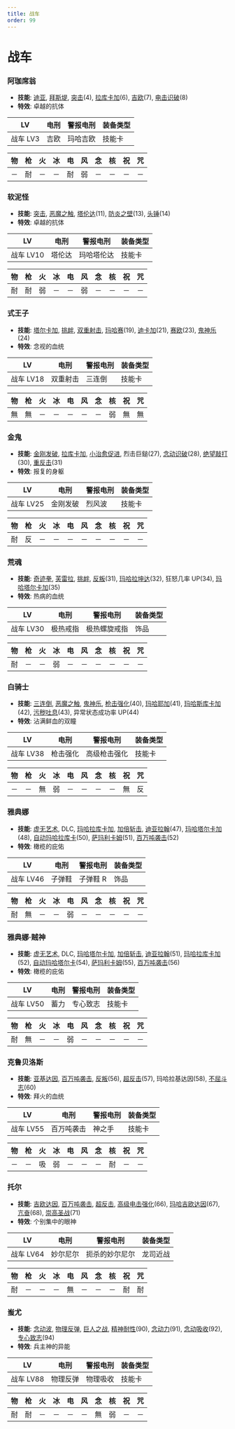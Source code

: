 ```yaml
---
title: 战车
order: 99
---
```


# 战车

### 阿珈席翁

- **技能**: [迪亚](/skills/恢复#迪亚), [拜斯堤](/skills/恢复#拜斯堤), [突击](/skills/物理#突击)(4), [拉库卡加](/skills/辅助#拉库卡加)(6), [吉欧](/skills/电击#吉欧)(7), [电击识破](/skills/被动#电击识破)(8)
- **特效**: 卓越的抗体

| LV       | 电刑 | 警报电刑 | 装备类型 |
| -------- | ---- | -------- | -------- |
| 战车 LV3 | 吉欧 | 玛哈吉欧 | 技能卡   |

| 物  | 枪  | 火  | 冰  | 电  | 风  | 念  | 核  | 祝  | 咒  |
| --- | --- | --- | --- | --- | --- | --- | --- | --- | --- |
| －  | 耐  | －  | －  | 耐  | 弱  | －  | －  | －  | －  |

### 软泥怪

- **技能**: [突击](/skills/物理#突击), [恶魔之触](/skills/异常#恶魔之触), [塔伦达](/skills/辅助#塔伦达)(11), [防炎之壁](/skills/辅助#防炎之壁)(13), [头锤](/skills/物理#头锤)(14)
- **特效**: 卓越的抗体

| LV        | 电刑   | 警报电刑   | 装备类型 |
| --------- | ------ | ---------- | -------- |
| 战车 LV10 | 塔伦达 | 玛哈塔伦达 | 技能卡   |

| 物  | 枪  | 火  | 冰  | 电  | 风  | 念  | 核  | 祝  | 咒  |
| --- | --- | --- | --- | --- | --- | --- | --- | --- | --- |
| 耐  | 耐  | 弱  | －  | －  | 弱  | －  | －  | －  | －  |

### 式王子

- **技能**: [塔尔卡加](/skills/辅助#塔尔卡加), [挑衅](/skills/异常#挑衅), [双重射击](/skills/枪击#双重射击), [玛哈赛](/skills/念动#玛哈赛)(19), [迪卡加](/skills/辅助#迪卡加)(21), [赛欧](/skills/念动#赛欧)(23), [鬼神乐](/skills/物理#鬼神乐)(24)
- **特效**: 念视的血统

| LV        | 电刑     | 警报电刑 | 装备类型 |
| --------- | -------- | -------- | -------- |
| 战车 LV18 | 双重射击 | 三连倒   | 技能卡   |

| 物  | 枪  | 火  | 冰  | 电  | 风  | 念  | 核  | 祝  | 咒  |
| --- | --- | --- | --- | --- | --- | --- | --- | --- | --- |
| 無  | 無  | －  | －  | －  | －  | －  | 弱  | 無  | 無  |

### 金鬼

- **技能**: [金刚发破](/skills/物理#金刚发破), [拉库卡加](/skills/辅助#拉库卡加), [小治愈促进](/skills/被动#小治愈促进), 烈击巨鎚(27), [念动识破](/skills/被动#念动识破)(28), [绝望敲打](/skills/物理#绝望敲打)(30), [重反击](/skills/被动#重反击)(31)
- **特效**: 报复的身躯

| LV        | 电刑     | 警报电刑 | 装备类型 |
| --------- | -------- | -------- | -------- |
| 战车 LV25 | 金刚发破 | 烈风波   | 技能卡   |

| 物  | 枪  | 火  | 冰  | 电  | 风  | 念  | 核  | 祝  | 咒  |
| --- | --- | --- | --- | --- | --- | --- | --- | --- | --- |
| 耐  | 反  | －  | －  | －  | －  | －  | －  | －  | －  |

### 荒魂

- **技能**: [奇迹拳](/skills/物理#奇迹拳), [芙雷拉](/skills/核热#芙雷拉), [挑衅](/skills/异常#挑衅), [反叛](/skills/辅助#反叛)(31), [玛哈拉坤达](/skills/辅助#玛哈拉坤达)(32), 狂怒几率 UP(34), [玛哈塔尔卡加](/skills/辅助#玛哈塔尔卡加)(35)
- **特效**: 热病的血统

| LV        | 电刑     | 警报电刑     | 装备类型 |
| --------- | -------- | ------------ | -------- |
| 战车 LV30 | 极热戒指 | 极热螺旋戒指 | 饰品     |

| 物  | 枪  | 火  | 冰  | 电  | 风  | 念  | 核  | 祝  | 咒  |
| --- | --- | --- | --- | --- | --- | --- | --- | --- | --- |
| 耐  | －  | －  | 弱  | －  | －  | －  | －  | －  | －  |

### 白骑士

- **技能**: [三连倒](/skills/枪击#三连倒), [恶魔之触](/skills/异常#恶魔之触), [鬼神乐](/skills/物理#鬼神乐), [枪击强化](/skills/被动#枪击强化)(40), [玛哈耶加](/skills/咒怨#玛哈耶加)(41), [玛哈斯库卡加](/skills/辅助#玛哈斯库卡加)(42), [污秽吐息](/skills/万能#污秽吐息)(43), 异常状态成功率 UP(44)
- **特效**: 沾满鲜血的双瞳

| LV        | 电刑     | 警报电刑     | 装备类型 |
| --------- | -------- | ------------ | -------- |
| 战车 LV38 | 枪击强化 | 高级枪击强化 | 技能卡   |

| 物  | 枪  | 火  | 冰  | 电  | 风  | 念  | 核  | 祝  | 咒  |
| --- | --- | --- | --- | --- | --- | --- | --- | --- | --- |
| －  | －  | 無  | 弱  | －  | －  | －  | －  | 無  | 反  |

### 雅典娜

- **技能**: [虚无艺术](/skills/物理#虚无艺术), DLC, [玛哈拉库卡加](/skills/辅助#玛哈拉库卡加), [加倍斩击](/skills/物理#加倍斩击), [迪亚拉翰](/skills/恢复#迪亚拉翰)(47), [玛哈塔尔卡加](/skills/辅助#玛哈塔尔卡加)(48), [自动玛哈拉库卡](/skills/被动#自动玛哈拉库卡)(50), [萨玛利卡姆](/skills/恢复#萨玛利卡姆)(51), [百万吨袭击](/skills/物理#百万吨袭击)(52)
- **特效**: 橄榄的庇佑

| LV        | 电刑   | 警报电刑 | 装备类型 |
| --------- | ------ | -------- | -------- |
| 战车 LV46 | 子弹鞋 | 子弹鞋 R | 饰品     |

| 物  | 枪  | 火  | 冰  | 电  | 风  | 念  | 核  | 祝  | 咒  |
| --- | --- | --- | --- | --- | --- | --- | --- | --- | --- |
| 耐  | 無  | －  | －  | 弱  | －  | －  | －  | －  | －  |

### 雅典娜·贼神

- **技能**: [虚无艺术](/skills/物理#虚无艺术), DLC, [玛哈塔尔卡加](/skills/辅助#玛哈塔尔卡加), [加倍斩击](/skills/物理#加倍斩击), [迪亚拉翰](/skills/恢复#迪亚拉翰)(51), [玛哈拉库卡加](/skills/辅助#玛哈拉库卡加)(52), [自动玛哈塔尔卡](/skills/被动#自动玛哈塔尔卡)(54), [萨玛利卡姆](/skills/恢复#萨玛利卡姆)(55), [百万吨袭击](/skills/物理#百万吨袭击)(56)
- **特效**: 橄榄的庇佑

| LV        | 电刑 | 警报电刑 | 装备类型 |
| --------- | ---- | -------- | -------- |
| 战车 LV50 | 蓄力 | 专心致志 | 技能卡   |

| 物  | 枪  | 火  | 冰  | 电  | 风  | 念  | 核  | 祝  | 咒  |
| --- | --- | --- | --- | --- | --- | --- | --- | --- | --- |
| 耐  | 無  | －  | －  | 弱  | －  | －  | －  | －  | －  |

### 克鲁贝洛斯

- **技能**: [亚基达因](/skills/火焰#亚基达因), [百万吨袭击](/skills/物理#百万吨袭击), [反叛](/skills/辅助#反叛)(56), [超反击](/skills/被动#超反击)(57), 玛哈拉基达因(58), [不屈斗志](/skills/被动#不屈斗志)(60)
- **特效**: 拜火的血统

| LV        | 电刑       | 警报电刑 | 装备类型 |
| --------- | ---------- | -------- | -------- |
| 战车 LV55 | 百万吨袭击 | 神之手   | 技能卡   |

| 物  | 枪  | 火  | 冰  | 电  | 风  | 念  | 核  | 祝  | 咒  |
| --- | --- | --- | --- | --- | --- | --- | --- | --- | --- |
| －  | －  | 吸  | 弱  | －  | －  | －  | 耐  | －  | －  |

### 托尔

- **技能**: [吉欧达因](/skills/电击#吉欧达因), [百万吨袭击](/skills/物理#百万吨袭击), [超反击](/skills/被动#超反击), [高级电击强化](/skills/被动#高级电击强化)(66), [玛哈吉欧达因](/skills/电击#玛哈吉欧达因)(67), [亢奋](/skills/被动#亢奋)(68), [崇高圣战](/skills/电击#崇高圣战)(71)
- **特效**: 个别集中的眼神

| LV        | 电刑     | 警报电刑       | 装备类型 |
| --------- | -------- | -------------- | -------- |
| 战车 LV64 | 妙尔尼尔 | 扼杀的妙尔尼尔 | 龙司近战 |

| 物  | 枪  | 火  | 冰  | 电  | 风  | 念  | 核  | 祝  | 咒  |
| --- | --- | --- | --- | --- | --- | --- | --- | --- | --- |
| 耐  | －  | －  | －  | 無  | －  | －  | －  | 耐  | 耐  |

### 蚩尤

- **技能**: [念动波](/skills/念动#念动波), [物理反弹](/skills/被动#物理反弹), [巨人之战](/skills/物理#巨人之战), [精神耐性](/skills/被动#精神耐性)(90), [念动力](/skills/念动#念动力)(91), [念动吸收](/skills/被动#念动吸收)(92), [专心致志](/skills/辅助#专心致志)(94)
- **特效**: 兵主神的异能

| LV        | 电刑     | 警报电刑 | 装备类型 |
| --------- | -------- | -------- | -------- |
| 战车 LV88 | 物理反弹 | 物理吸收 | 技能卡   |

| 物  | 枪  | 火  | 冰  | 电  | 风  | 念  | 核  | 祝  | 咒  |
| --- | --- | --- | --- | --- | --- | --- | --- | --- | --- |
| 耐  | 耐  | －  | －  | －  | －  | 無  | 弱  | －  | －  |

